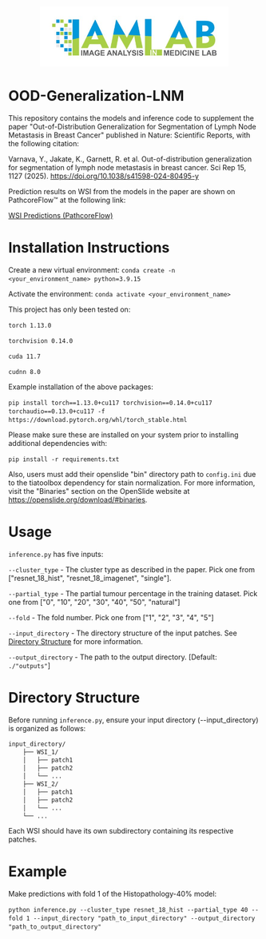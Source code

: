 <p align="center"><a href="https://www.torontomu.ca/akhademi/">
  <img src="assets/IAMLAB-logo.jpg" height=120>
</a></p>

# OOD-Generalization-LNM
This repository contains the models and inference code to supplement the paper "Out-of-Distribution Generalization for Segmentation of Lymph Node Metastasis in Breast Cancer" published in Nature: Scientific Reports, with the following citation:

Varnava, Y., Jakate, K., Garnett, R. et al. Out-of-distribution generalization for segmentation of lymph node metastasis in breast cancer. Sci Rep 15, 1127 (2025). https://doi.org/10.1038/s41598-024-80495-y

Prediction results on WSI from the models in the paper are shown on PathcoreFlow&trade; at the following link:  

[WSI Predictions (PathcoreFlow)](https://web.pathcore.com/folder/18555?s=QTJVHJuhrfe5)

# Installation Instructions
Create a new virtual environment: ```conda create -n <your_environment_name> python=3.9.15```

Activate the environment: ```conda activate <your_environment_name>```

This project has only been tested on:

```torch 1.13.0```

```torchvision 0.14.0```

```cuda 11.7```

```cudnn 8.0```

Example installation of the above packages: 

```pip install torch==1.13.0+cu117 torchvision==0.14.0+cu117 torchaudio==0.13.0+cu117 -f https://download.pytorch.org/whl/torch_stable.html```

Please make sure these are installed on your system prior to installing additional dependencies with:

 ```pip install -r requirements.txt```

Also, users must add their openslide "bin" directory path to ```config.ini``` due to the tiatoolbox dependency for stain normalization. For more information, visit the "Binaries" section on the OpenSlide website at https://openslide.org/download/#binaries.

# Usage
```inference.py``` has five inputs:

```--cluster_type``` - The cluster type as described in the paper. Pick one from ["resnet_18_hist", "resnet_18_imagenet", "single"].

```--partial_type``` - The partial tumour percentage in the training dataset. Pick one from ["0", "10", "20", "30", "40", "50", "natural"]

```--fold``` - The fold number. Pick one from ["1", "2", "3", "4", "5"]

```--input_directory``` - The directory structure of the input patches. See [Directory Structure](#directory-structure) for more information.

```--output_directory``` - The path to the output directory. [Default: ```./"outputs"```]

# Directory Structure
Before running ```inference.py```, ensure your input directory (--input_directory) is organized as follows:

```
input_directory/
    ├── WSI_1/
    │   ├── patch1
    │   ├── patch2
    │   └── ...
    ├── WSI_2/
    │   ├── patch1
    │   ├── patch2
    │   └── ...
    └── ...
```

Each WSI should have its own subdirectory containing its respective patches.


# Example
Make predictions with fold 1 of the Histopathology-40% model:

```python inference.py --cluster_type resnet_18_hist --partial_type 40 --fold 1 --input_directory "path_to_input_directory" --output_directory "path_to_output_directory"```
